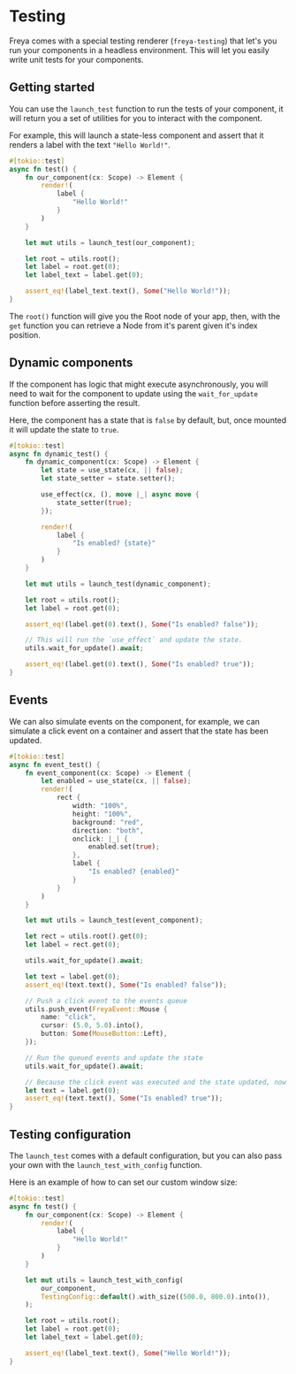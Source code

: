 # Testing

Freya comes with a special testing renderer (`freya-testing`) that let's you run your components in a headless environment.
This will let you easily write unit tests for your components.

## Getting started

You can use the `launch_test` function to run the tests of your component, it will return you a set of utilities for you to interact with the component.

For example, this will launch a state-less component and assert that it renders a label with the text `"Hello World!"`.

```rust
#[tokio::test]
async fn test() {
    fn our_component(cx: Scope) -> Element {
        render!(
            label {
                "Hello World!"
            }
        )
    }

    let mut utils = launch_test(our_component);

    let root = utils.root();
    let label = root.get(0);
    let label_text = label.get(0);

    assert_eq!(label_text.text(), Some("Hello World!"));
}
```

The `root()` function will give you the Root node of your app, then, with the `get` function you can retrieve a Node from it's parent given it's index position.

## Dynamic components

If the component has logic that might execute asynchronously, you will need to wait for the component to update using the `wait_for_update` function before asserting the result.

Here, the component has a state that is `false` by default, but, once mounted it will update the state to `true`.

```rust
#[tokio::test]
async fn dynamic_test() {
    fn dynamic_component(cx: Scope) -> Element {
        let state = use_state(cx, || false);
        let state_setter = state.setter();

        use_effect(cx, (), move |_| async move {
            state_setter(true);
        });

        render!(
            label {
                "Is enabled? {state}"
            }
        )
    }

    let mut utils = launch_test(dynamic_component);

    let root = utils.root();
    let label = root.get(0);

    assert_eq!(label.get(0).text(), Some("Is enabled? false"));

    // This will run the `use_effect` and update the state.
    utils.wait_for_update().await;

    assert_eq!(label.get(0).text(), Some("Is enabled? true"));
}
```

## Events

We can also simulate events on the component, for example, we can simulate a click event on a container and assert that the state has been updated.

```rust
#[tokio::test]
async fn event_test() {
    fn event_component(cx: Scope) -> Element {
        let enabled = use_state(cx, || false);
        render!(
            rect {
                width: "100%",
                height: "100%",
                background: "red",
                direction: "both",
                onclick: |_| {
                    enabled.set(true);
                },
                label {
                    "Is enabled? {enabled}"
                }
            }
        )
    }

    let mut utils = launch_test(event_component);

    let rect = utils.root().get(0);
    let label = rect.get(0);

    utils.wait_for_update().await;

    let text = label.get(0);
    assert_eq!(text.text(), Some("Is enabled? false"));

    // Push a click event to the events queue
    utils.push_event(FreyaEvent::Mouse {
        name: "click",
        cursor: (5.0, 5.0).into(),
        button: Some(MouseButton::Left),
    });

    // Run the queued events and update the state
    utils.wait_for_update().await;

    // Because the click event was executed and the state updated, now the text has changed too!
    let text = label.get(0);
    assert_eq!(text.text(), Some("Is enabled? true"));
}
```

## Testing configuration

The `launch_test` comes with a default configuration, but you can also pass your own with the `launch_test_with_config` function.

Here is an example of how to can set our custom window size:

```rust
#[tokio::test]
async fn test() {
    fn our_component(cx: Scope) -> Element {
        render!(
            label {
                "Hello World!"
            }
        )
    }

    let mut utils = launch_test_with_config(
        our_component,
        TestingConfig::default().with_size((500.0, 800.0).into()),
    );

    let root = utils.root();
    let label = root.get(0);
    let label_text = label.get(0);

    assert_eq!(label_text.text(), Some("Hello World!"));
}
````